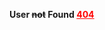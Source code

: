 <strong>User <span style="text-decoration: line-through;">not</span> Found <a href="https://www.linkedin.com/in/your-linkedin-account" style="color: red;">404</a></strong>






